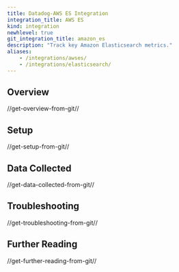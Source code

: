 ```yaml
---
title: Datadog-AWS ES Integration
integration_title: AWS ES
kind: integration
newhlevel: true
git_integration_title: amazon_es
description: "Track key Amazon Elasticsearch metrics."
aliases:
    - /integrations/awses/
    - /integrations/elasticsearch/
---
```


## Overview
//get-overview-from-git//

## Setup
//get-setup-from-git//

## Data Collected
//get-data-collected-from-git//

## Troubleshooting
//get-troubleshooting-from-git//

## Further Reading
//get-further-reading-from-git//
